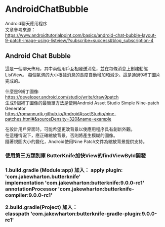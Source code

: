 # AndroidChatBubble
Android聊天應用程序
<br/>
文章參考來源：<br/>
https://www.androidtutorialpoint.com/basics/android-chat-bubble-layout-9-patch-image-using-listview/?subscribe=success#blog_subscription-4

<h2>Android Chat Bubble</h2>
這是一個聊天佈局，其中兩個用戶互相發送消息，並在每條消息上創建動態ListView。
每個氣泡的大小根據消息的長度自動增加和減少。這是通過9補丁圖片完成的。<br/>

什麼是9補丁圖像:<br/>
https://developer.android.com/studio/write/draw9patch <br/>
生成9個補丁圖像的最簡單方法是使用Android Asset Studio Simple Nine-patch Generator<br/>
https://romannurik.github.io/AndroidAssetStudio/nine-patches.html#&sourceDensity=320&name=example  <br/>

在設計用戶界面時，可能希望更改背景以使應用程序具有創新外觀。<br/>
在這種情況下，應正確縮放背景，否則將產生模糊的圖像。<br/>
隨著視圖大小的變化，Android使用Nine Patch文件為縮放背景提供支持。<br/>

<h3>使用第三方類別庫 ButterKnife加快View的findViewById開發<h3>

1.build.gradle (Module:app) 加入：
apply plugin: 'com.jakewharton.butterknife' <br/>
implementation 'com.jakewharton:butterknife:9.0.0-rc1' <br/>
annotationProcessor 'com.jakewharton:butterknife-compiler:9.0.0-rc1' <br/>

2.build.gradle(Project) 加入： <br/>
classpath 'com.jakewharton:butterknife-gradle-plugin:9.0.0-rc1' <br/>
